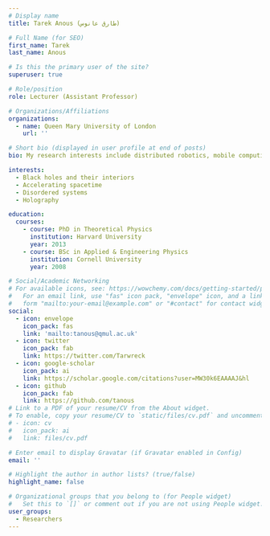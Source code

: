 ```yaml
---
# Display name
title: Tarek Anous (طارق عانوس)

# Full Name (for SEO)
first_name: Tarek
last_name: Anous

# Is this the primary user of the site?
superuser: true

# Role/position
role: Lecturer (Assistant Professor)

# Organizations/Affiliations
organizations:
  - name: Queen Mary University of London
    url: ''

# Short bio (displayed in user profile at end of posts)
bio: My research interests include distributed robotics, mobile computing and programmable matter.

interests:
  - Black holes and their interiors
  - Accelerating spacetime
  - Disordered systems
  - Holography

education:
  courses:
    - course: PhD in Theoretical Physics
      institution: Harvard University
      year: 2013
    - course: BSc in Applied & Engineering Physics
      institution: Cornell University
      year: 2008

# Social/Academic Networking
# For available icons, see: https://wowchemy.com/docs/getting-started/page-builder/#icons
#   For an email link, use "fas" icon pack, "envelope" icon, and a link in the
#   form "mailto:your-email@example.com" or "#contact" for contact widget.
social:
  - icon: envelope
    icon_pack: fas
    link: 'mailto:tanous@qmul.ac.uk'
  - icon: twitter
    icon_pack: fab
    link: https://twitter.com/Tarwreck
  - icon: google-scholar
    icon_pack: ai
    link: https://scholar.google.com/citations?user=MW30k6EAAAAJ&hl
  - icon: github
    icon_pack: fab
    link: https://github.com/tanous
# Link to a PDF of your resume/CV from the About widget.
# To enable, copy your resume/CV to `static/files/cv.pdf` and uncomment the lines below.
# - icon: cv
#   icon_pack: ai
#   link: files/cv.pdf

# Enter email to display Gravatar (if Gravatar enabled in Config)
email: ''

# Highlight the author in author lists? (true/false)
highlight_name: false

# Organizational groups that you belong to (for People widget)
#   Set this to `[]` or comment out if you are not using People widget.
user_groups:
  - Researchers
---
```


